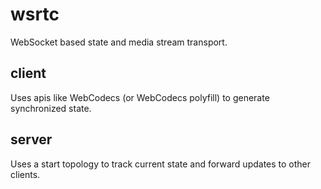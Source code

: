 # wsrtc

WebSocket based state and media stream transport.

## client

Uses apis like WebCodecs (or WebCodecs polyfill) to generate synchronized state.

## server

Uses a start topology to track current state and forward updates to other clients.
